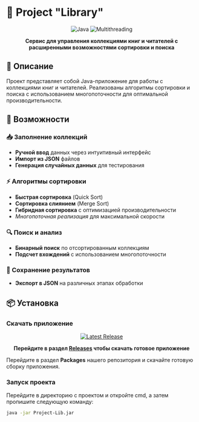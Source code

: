# 💫 Project "Library"

<div align="center">

![Java](https://img.shields.io/badge/Java-24%2B-orange?style=for-the-badge&logo=java)
![Multithreading](https://img.shields.io/badge/Multithreading-✓-blue?style=for-the-badge)

**Сервис для управления коллекциями книг и читателей с расширенными возможностями сортировки и поиска**

</div>

## 📖 Описание

Проект представляет собой Java-приложение для работы с коллекциями книг и читателей. Реализованы алгоритмы сортировки и поиска с использованием многопоточности для оптимальной производительности.

## 🚀 Возможности

### 📥 Заполнение коллекций
- **Ручной ввод** данных через интуитивный интерфейс
- **Импорт из JSON** файлов
- **Генерация случайных данных** для тестирования

### ⚡ Алгоритмы сортировки
- **Быстрая сортировка** (Quick Sort)
- **Сортировка слиянием** (Merge Sort)  
- **Гибридная сортировка** с оптимизацией производительности
- *Многопоточная реализация* для максимальной скорости

### 🔍 Поиск и анализ
- **Бинарный поиск** по отсортированным коллекциям
- **Подсчет вхождений** с использованием многопоточности

### 💾 Сохранение результатов
- **Экспорт в JSON** на различных этапах обработки

## 📦 Установка

### Скачать приложение

<div align="center">

[![Latest Release](https://img.shields.io/badge/🎯_Скачать_последнюю_версию-8A2BE2?style=for-the-badge&logo=github)](https://github.com/IPaleLuna/Dream-Team-Project/releases/latest)

**Перейдите в раздел [Releases](https://github.com/IPaleLuna/Dream-Team-Project/releases) чтобы скачать готовое приложение**

</div>

Перейдите в раздел **Packages** нашего репозитория и скачайте готовую сборку приложения.

### Запуск проекта
Перейдите в директорию с проектом и откройте cmd, а затем пропишите следующую команду:
```bash
java -jar Project-Lib.jar
```
